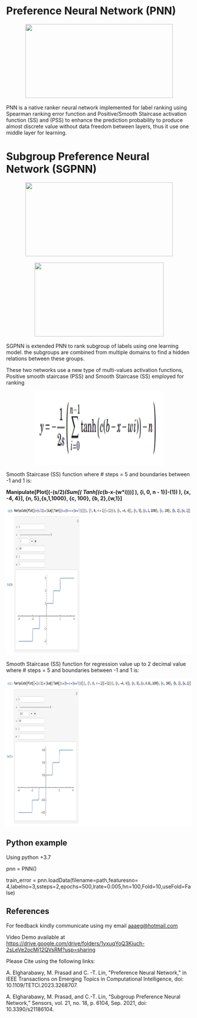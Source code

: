# Preference Neural Network (PNN)

<p align="center">
<img src="/Images/PNN.png" width="400" height="200">
</p>

PNN is a native ranker neural network implemented for label ranking using Spearman ranking error function and Positive/Smooth Staircase activation function (SS) and (PSS) to enhance the prediction probability to produce almost discrete value without data freedom between layers, thus it use one middle layer for learning.

# Subgroup Preference Neural Network (SGPNN)

<p align="center">
<img src="/Images/MAFN.png" width="400" height="200">
</p>


<p align="center">
<img src="/Images/SGPNN.png" width="350" height="200">
</p>

SGPNN is extended PNN to rank subgroup of labels using one learning model. the subgroups are combined from multiple domains to find a hidden relations between these groups.

These two networks use a new type of multi-values activation functions, Positive smooth staircase (PSS) and Smooth Staircase (SS) employed for ranking

<p align="center">
<img src="/Images/eq_ss.png" width="350" height="200">
</p>


Smooth Staircase (SS) function where # steps = 5 and boundaries between -1 and 1  is:

**Manipulate[Plot[(-(s/2)*(Sum[( Tanh[(c*(b-x-(w*i)))] ), {i, 0, n - 1}]-(1)) ), {x, -4, 4}], {n, 5},{s,1,1000}, {c, 100}, {b, 2},{w,1}]**

<p align="center">
<img src="/Images/ss.png" width="750" height="400">
</p>

Smooth Staircase (SS) function for regression value up to 2 decimal value where # steps = 5 and boundaries between -1 and 1  is:

<p align="center">
<img src="/Images/ss_001.png" width="750" height="400">
</p>

## Python example

Using python +3.7

pnn = PNN()

train_error = pnn.loadData(filename=path,featuresno= 4,labelno=3,ssteps=2,epochs=500,lrate=0.005,hn=100,Fold=10,useFold=False)


## References
For feedback kindly communicate using my email aaaeg@hotmail.com

Video Demo available at  https://drive.google.com/drive/folders/1yxuqYoQ3Kiuch-2sLeVe2ocMj12QVsRM?usp=sharing

Please Cite using the following links:

A. Elgharabawy, M. Prasad and C. -T. Lin, "Preference Neural Network," in IEEE Transactions on Emerging Topics in Computational Intelligence, doi: 10.1109/TETCI.2023.3268707.

A. Elgharabawy, M. Prasad, and C.-T. Lin, “Subgroup Preference Neural Network,” Sensors, vol. 21, no. 18, p. 6104, Sep. 2021, doi: 10.3390/s21186104.


